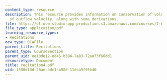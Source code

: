```yaml
---
content_type: resource
description: This resource provides information on conservation of volume, estimate
  of outflow velocity, along with some derivations.
file: https://ol-ocw-studio-app-production.s3.amazonaws.com/courses/1-060-engineering-mechanics-ii-spring-2006/1588d18d28aeadc1a98d11dca9f95b40_recitation4.pdf
file_type: application/pdf
learning_resource_types:
- Recitations
ocw_type: OCWFile
parent_title: Recitations
parent_type: CourseSection
parent_uid: ee18de12-ed45-b384-7a83-72aa73f66dd1
resourcetype: Document
title: recitation4.pdf
uid: 1588d18d-28ae-adc1-a98d-11dca9f95b40
---
```

